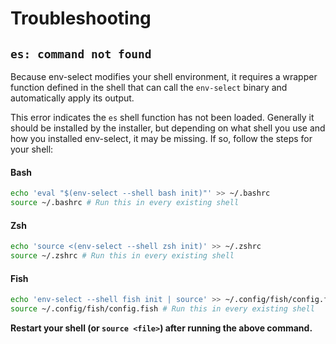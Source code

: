 # Troubleshooting

## `es: command not found`

Because env-select modifies your shell environment, it requires a wrapper function defined in the shell that can call the `env-select` binary and automatically apply its output.

This error indicates the `es` shell function has not been loaded. Generally it should be installed by the installer, but depending on what shell you use and how you installed env-select, it may be missing. If so, follow the steps for your shell:

#### Bash

```sh
echo 'eval "$(env-select --shell bash init)"' >> ~/.bashrc
source ~/.bashrc # Run this in every existing shell
```

#### Zsh

```sh
echo 'source <(env-select --shell zsh init)' >> ~/.zshrc
source ~/.zshrc # Run this in every existing shell
```

#### Fish

```sh
echo 'env-select --shell fish init | source' >> ~/.config/fish/config.fish
source ~/.config/fish/config.fish # Run this in every existing shell
```

**Restart your shell (or `source <file>`) after running the above command.**
